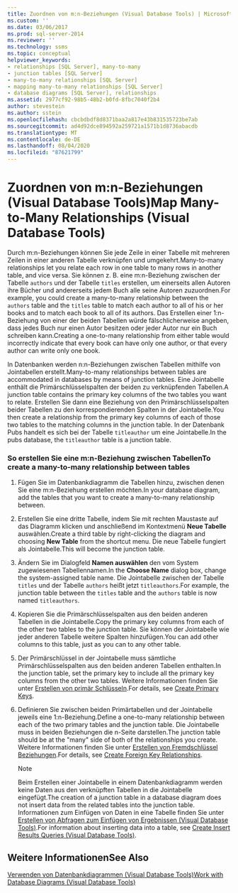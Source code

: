 ```yaml
---
title: Zuordnen von m:n-Beziehungen (Visual Database Tools) | Microsoft-Dokumentation
ms.custom: ''
ms.date: 03/06/2017
ms.prod: sql-server-2014
ms.reviewer: ''
ms.technology: ssms
ms.topic: conceptual
helpviewer_keywords:
- relationships [SQL Server], many-to-many
- junction tables [SQL Server]
- many-to-many relationships [SQL Server]
- mapping many-to-many relationships [SQL Server]
- database diagrams [SQL Server], relationships
ms.assetid: 2977cf92-98b5-48b2-b0fd-8fbc7040f2b4
author: stevestein
ms.author: sstein
ms.openlocfilehash: cbcbdbdf8d8371baa2a817e43b831535723be7ab
ms.sourcegitcommit: ad4d92dce894592a259721a1571b1d8736abacdb
ms.translationtype: MT
ms.contentlocale: de-DE
ms.lasthandoff: 08/04/2020
ms.locfileid: "87621799"
---
```

# <a name="map-many-to-many-relationships-visual-database-tools"></a><span data-ttu-id="4873e-102">Zuordnen von m:n-Beziehungen (Visual Database Tools)</span><span class="sxs-lookup"><span data-stu-id="4873e-102">Map Many-to-Many Relationships (Visual Database Tools)</span></span>
  <span data-ttu-id="4873e-103">Durch m:n-Beziehungen können Sie jede Zeile in einer Tabelle mit mehreren Zeilen in einer anderen Tabelle verknüpfen und umgekehrt.</span><span class="sxs-lookup"><span data-stu-id="4873e-103">Many-to-many relationships let you relate each row in one table to many rows in another table, and vice versa.</span></span> <span data-ttu-id="4873e-104">Sie können z. B. eine m:n-Beziehung zwischen der Tabelle `authors` und der Tabelle `titles` erstellen, um einerseits allen Autoren ihre Bücher und andererseits jedem Buch alle seine Autoren zuzuordnen.</span><span class="sxs-lookup"><span data-stu-id="4873e-104">For example, you could create a many-to-many relationship between the `authors` table and the `titles` table to match each author to all of his or her books and to match each book to all of its authors.</span></span> <span data-ttu-id="4873e-105">Das Erstellen einer 1:n-Beziehung von einer der beiden Tabellen würde fälschlicherweise angeben, dass jedes Buch nur einen Autor besitzen oder jeder Autor nur ein Buch schreiben kann.</span><span class="sxs-lookup"><span data-stu-id="4873e-105">Creating a one-to-many relationship from either table would incorrectly indicate that every book can have only one author, or that every author can write only one book.</span></span>  
  
 <span data-ttu-id="4873e-106">In Datenbanken werden n:n-Beziehungen zwischen Tabellen mithilfe von Jointabellen erstellt.</span><span class="sxs-lookup"><span data-stu-id="4873e-106">Many-to-many relationships between tables are accommodated in databases by means of junction tables.</span></span> <span data-ttu-id="4873e-107">Eine Jointabelle enthält die Primärschlüsselspalten der beiden zu verknüpfenden Tabellen.</span><span class="sxs-lookup"><span data-stu-id="4873e-107">A junction table contains the primary key columns of the two tables you want to relate.</span></span> <span data-ttu-id="4873e-108">Erstellen Sie dann eine Beziehung von den Primärschlüsselspalten beider Tabellen zu den korrespondierenden Spalten in der Jointabelle.</span><span class="sxs-lookup"><span data-stu-id="4873e-108">You then create a relationship from the primary key columns of each of those two tables to the matching columns in the junction table.</span></span> <span data-ttu-id="4873e-109">In der Datenbank Pubs handelt es sich bei der Tabelle `titleauthor` um eine Jointabelle.</span><span class="sxs-lookup"><span data-stu-id="4873e-109">In the pubs database, the `titleauthor` table is a junction table.</span></span>  
  
### <a name="to-create-a-many-to-many-relationship-between-tables"></a><span data-ttu-id="4873e-110">So erstellen Sie eine m:n-Beziehung zwischen Tabellen</span><span class="sxs-lookup"><span data-stu-id="4873e-110">To create a many-to-many relationship between tables</span></span>  
  
1.  <span data-ttu-id="4873e-111">Fügen Sie im Datenbankdiagramm die Tabellen hinzu, zwischen denen Sie eine m:n-Beziehung erstellen möchten.</span><span class="sxs-lookup"><span data-stu-id="4873e-111">In your database diagram, add the tables that you want to create a many-to-many relationship between.</span></span>  
  
2.  <span data-ttu-id="4873e-112">Erstellen Sie eine dritte Tabelle, indem Sie mit rechten Maustaste auf das Diagramm klicken und anschließend im Kontextmenü **Neue Tabelle** auswählen.</span><span class="sxs-lookup"><span data-stu-id="4873e-112">Create a third table by right-clicking the diagram and choosing **New Table** from the shortcut menu.</span></span> <span data-ttu-id="4873e-113">Die neue Tabelle fungiert als Jointabelle.</span><span class="sxs-lookup"><span data-stu-id="4873e-113">This will become the junction table.</span></span>  
  
3.  <span data-ttu-id="4873e-114">Ändern Sie im Dialogfeld **Namen auswählen** den vom System zugewiesenen Tabellennamen.</span><span class="sxs-lookup"><span data-stu-id="4873e-114">In the **Choose Name** dialog box, change the system-assigned table name.</span></span> <span data-ttu-id="4873e-115">Die Jointabelle zwischen der Tabelle `titles` und der Tabelle `authors` heißt jetzt `titleauthors`.</span><span class="sxs-lookup"><span data-stu-id="4873e-115">For example, the junction table between the `titles` table and the `authors` table is now named `titleauthors`.</span></span>  
  
4.  <span data-ttu-id="4873e-116">Kopieren Sie die Primärschlüsselspalten aus den beiden anderen Tabellen in die Jointabelle.</span><span class="sxs-lookup"><span data-stu-id="4873e-116">Copy the primary key columns from each of the other two tables to the junction table.</span></span> <span data-ttu-id="4873e-117">Sie können der Jointabelle wie jeder anderen Tabelle weitere Spalten hinzufügen.</span><span class="sxs-lookup"><span data-stu-id="4873e-117">You can add other columns to this table, just as you can to any other table.</span></span>  
  
5.  <span data-ttu-id="4873e-118">Der Primärschlüssel in der Jointabelle muss sämtliche Primärschlüsselspalten aus den beiden anderen Tabellen enthalten.</span><span class="sxs-lookup"><span data-stu-id="4873e-118">In the junction table, set the primary key to include all the primary key columns from the other two tables.</span></span> <span data-ttu-id="4873e-119">Weitere Informationen finden Sie unter [Erstellen von primär Schlüsseln](../../relational-databases/tables/create-primary-keys.md).</span><span class="sxs-lookup"><span data-stu-id="4873e-119">For details, see [Create Primary Keys](../../relational-databases/tables/create-primary-keys.md).</span></span>  
  
6.  <span data-ttu-id="4873e-120">Definieren Sie zwischen beiden Primärtabellen und der Jointabelle jeweils eine 1:n-Beziehung.</span><span class="sxs-lookup"><span data-stu-id="4873e-120">Define a one-to-many relationship between each of the two primary tables and the junction table.</span></span> <span data-ttu-id="4873e-121">Die Jointabelle muss in beiden Beziehungen die n-Seite darstellen.</span><span class="sxs-lookup"><span data-stu-id="4873e-121">The junction table should be at the "many" side of both of the relationships you create.</span></span> <span data-ttu-id="4873e-122">Weitere Informationen finden Sie unter [Erstellen von Fremdschlüssel Beziehungen](../../relational-databases/tables/create-foreign-key-relationships.md).</span><span class="sxs-lookup"><span data-stu-id="4873e-122">For details, see [Create Foreign Key Relationships](../../relational-databases/tables/create-foreign-key-relationships.md).</span></span>  
  
    > [!NOTE]  
    >  <span data-ttu-id="4873e-123">Beim Erstellen einer Jointabelle in einem Datenbankdiagramm werden keine Daten aus den verknüpften Tabellen in die Jointabelle eingefügt.</span><span class="sxs-lookup"><span data-stu-id="4873e-123">The creation of a junction table in a database diagram does not insert data from the related tables into the junction table.</span></span> <span data-ttu-id="4873e-124">Informationen zum Einfügen von Daten in eine Tabelle finden Sie unter [Erstellen von Abfragen zum Einfügen von Ergebnissen &#40;Visual Database Tools&#41;](visual-database-tools.md).</span><span class="sxs-lookup"><span data-stu-id="4873e-124">For information about inserting data into a table, see [Create Insert Results Queries &#40;Visual Database Tools&#41;](visual-database-tools.md).</span></span>  
  
## <a name="see-also"></a><span data-ttu-id="4873e-125">Weitere Informationen</span><span class="sxs-lookup"><span data-stu-id="4873e-125">See Also</span></span>  
 [<span data-ttu-id="4873e-126">Verwenden von Datenbankdiagrammen &#40;Visual Database Tools&#41;</span><span class="sxs-lookup"><span data-stu-id="4873e-126">Work with Database Diagrams &#40;Visual Database Tools&#41;</span></span>](work-with-database-diagrams-visual-database-tools.md)  
  
  
